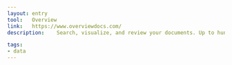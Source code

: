 ```yaml
---
layout: entry
tool:	Overview
link:	https://www.overviewdocs.com/
description:	Search, visualize, and review your documents. Up to hundreds of thousands of them, in any format.

tags:
- data
---
```

